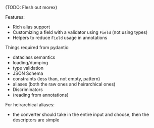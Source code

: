 (TODO: Flesh out morex)

Features:
- Rich alias support
- Customizing a field with a validator using `Field` (not using types)
- Helpers to reduce `Field` usage in annotations



Things required from pydantic:

- dataclass semantics
- loading/dumping
- type validation
- JSON Schema
- constraints (less than, not empty, pattern)
- aliases (both the raw ones and heirarchical ones)
- Discriminators
- (reading from annotations)


For heirarchical aliases:
- the converter should take in the entire input and choose, then the descriptors are simple
